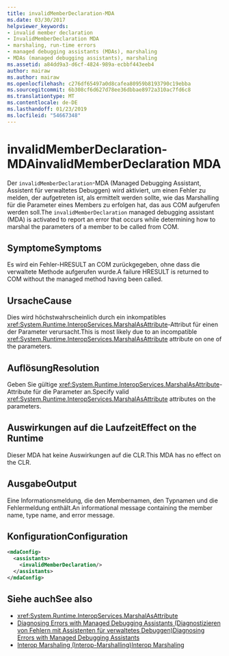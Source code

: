 ```yaml
---
title: invalidMemberDeclaration-MDA
ms.date: 03/30/2017
helpviewer_keywords:
- invalid member declaration
- InvalidMemberDeclaration MDA
- marshaling, run-time errors
- managed debugging assistants (MDAs), marshaling
- MDAs (managed debugging assistants), marshaling
ms.assetid: a84dd9a3-d6cf-4824-989a-ecbbf443eeb4
author: mairaw
ms.author: mairaw
ms.openlocfilehash: c276df65497a0d8cafea80959b8193790c19ebba
ms.sourcegitcommit: 6b308cf6d627d78ee36dbbae8972a310ac7fd6c8
ms.translationtype: MT
ms.contentlocale: de-DE
ms.lasthandoff: 01/23/2019
ms.locfileid: "54667348"
---
```

# <a name="invalidmemberdeclaration-mda"></a><span data-ttu-id="bddcf-102">invalidMemberDeclaration-MDA</span><span class="sxs-lookup"><span data-stu-id="bddcf-102">invalidMemberDeclaration MDA</span></span>
<span data-ttu-id="bddcf-103">Der `invalidMemberDeclaration`-MDA (Managed Debugging Assistant, Assistent für verwaltetes Debuggen) wird aktiviert, um einen Fehler zu melden, der aufgetreten ist, als ermittelt werden sollte, wie das Marshalling für die Parameter eines Members zu erfolgen hat, das aus COM aufgerufen werden soll.</span><span class="sxs-lookup"><span data-stu-id="bddcf-103">The `invalidMemberDeclaration` managed debugging assistant (MDA) is activated to report an error that occurs while determining how to marshal the parameters of a member to be called from COM.</span></span>  
  
## <a name="symptoms"></a><span data-ttu-id="bddcf-104">Symptome</span><span class="sxs-lookup"><span data-stu-id="bddcf-104">Symptoms</span></span>  
 <span data-ttu-id="bddcf-105">Es wird ein Fehler-HRESULT an COM zurückgegeben, ohne dass die verwaltete Methode aufgerufen wurde.</span><span class="sxs-lookup"><span data-stu-id="bddcf-105">A failure HRESULT is returned to COM without the managed method having been called.</span></span>  
  
## <a name="cause"></a><span data-ttu-id="bddcf-106">Ursache</span><span class="sxs-lookup"><span data-stu-id="bddcf-106">Cause</span></span>  
 <span data-ttu-id="bddcf-107">Dies wird höchstwahrscheinlich durch ein inkompatibles <xref:System.Runtime.InteropServices.MarshalAsAttribute>-Attribut für einen der Parameter verursacht.</span><span class="sxs-lookup"><span data-stu-id="bddcf-107">This is most likely due to an incompatible <xref:System.Runtime.InteropServices.MarshalAsAttribute> attribute on one of the parameters.</span></span>  
  
## <a name="resolution"></a><span data-ttu-id="bddcf-108">Auflösung</span><span class="sxs-lookup"><span data-stu-id="bddcf-108">Resolution</span></span>  
 <span data-ttu-id="bddcf-109">Geben Sie gültige <xref:System.Runtime.InteropServices.MarshalAsAttribute>-Attribute für die Parameter an.</span><span class="sxs-lookup"><span data-stu-id="bddcf-109">Specify valid <xref:System.Runtime.InteropServices.MarshalAsAttribute> attributes on the parameters.</span></span>  
  
## <a name="effect-on-the-runtime"></a><span data-ttu-id="bddcf-110">Auswirkungen auf die Laufzeit</span><span class="sxs-lookup"><span data-stu-id="bddcf-110">Effect on the Runtime</span></span>  
 <span data-ttu-id="bddcf-111">Dieser MDA hat keine Auswirkungen auf die CLR.</span><span class="sxs-lookup"><span data-stu-id="bddcf-111">This MDA has no effect on the CLR.</span></span>  
  
## <a name="output"></a><span data-ttu-id="bddcf-112">Ausgabe</span><span class="sxs-lookup"><span data-stu-id="bddcf-112">Output</span></span>  
 <span data-ttu-id="bddcf-113">Eine Informationsmeldung, die den Membernamen, den Typnamen und die Fehlermeldung enthält.</span><span class="sxs-lookup"><span data-stu-id="bddcf-113">An informational message containing the member name, type name, and error message.</span></span>  
  
## <a name="configuration"></a><span data-ttu-id="bddcf-114">Konfiguration</span><span class="sxs-lookup"><span data-stu-id="bddcf-114">Configuration</span></span>  
  
```xml  
<mdaConfig>  
  <assistants>  
    <invalidMemberDeclaration/>  
  </assistants>  
</mdaConfig>  
```  
  
## <a name="see-also"></a><span data-ttu-id="bddcf-115">Siehe auch</span><span class="sxs-lookup"><span data-stu-id="bddcf-115">See also</span></span>
- <xref:System.Runtime.InteropServices.MarshalAsAttribute>
- [<span data-ttu-id="bddcf-116">Diagnosing Errors with Managed Debugging Assistants (Diagnostizieren von Fehlern mit Assistenten für verwaltetes Debuggen)</span><span class="sxs-lookup"><span data-stu-id="bddcf-116">Diagnosing Errors with Managed Debugging Assistants</span></span>](../../../docs/framework/debug-trace-profile/diagnosing-errors-with-managed-debugging-assistants.md)
- [<span data-ttu-id="bddcf-117">Interop Marshaling (Interop-Marshalling)</span><span class="sxs-lookup"><span data-stu-id="bddcf-117">Interop Marshaling</span></span>](../../../docs/framework/interop/interop-marshaling.md)
